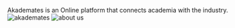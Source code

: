Akademates is an Online platform that  connects academia with the industry.
![akademates](https://user-images.githubusercontent.com/34920304/224268033-39538718-ee18-4bad-91b6-a74bc67384ca.png)
![about us](https://user-images.githubusercontent.com/34920304/224268357-0b47a249-b76f-4d2a-8658-b21eec7510c5.png)
